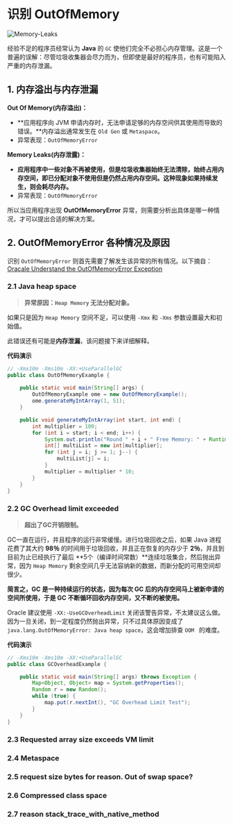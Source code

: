 # 识别 OutOfMemory

![Memory-Leaks](https://gitee.com/bonismo/notebook-img/raw/master/img/jvm/memory-leaks.jpg)

经验不足的程序员经常认为 **Java** 的 `GC` 使他们完全不必担心内存管理。这是一个普遍的误解：尽管垃圾收集器会尽力而为，但即使是最好的程序员，也有可能陷入严重的内存泄漏。

## 1. 内存溢出与内存泄漏

**Out Of Memory(内存溢出)：**

-   **应用程序向 JVM 申请内存时，无法申请足够的内存空间供其使用而导致的错误。**内存溢出通常发生在 `Old Gen` 或 `Metaspace`。
-   异常表现：`OutOfMemoryError`

**Memory Leaks(内存泄露)：**

-   **应用程序中一些对象不再被使用，但是垃圾收集器始终无法清除，始终占用内存空间，即已分配对象不使用但是仍然占用内存空间。这种现象如果持续发生，则会耗尽内存。**
-   异常表现：`OutOfMemoryError`

所以当应用程序出现 **OutOfMemoryError** 异常，则需要分析出具体是哪一种情况，才可以提出合适的解决方案。

## 2. OutOfMemoryError 各种情况及原因

识别 `OutOfMemoryError` 则首先需要了解发生该异常的所有情况。以下摘自：[Oracale Understand the OutOfMemoryError Exception](https://docs.oracle.com/javase/8/docs/technotes/guides/troubleshoot/memleaks002.html)

###  2.1 Java heap space

>   **异常原因：`Heap Memory` 无法分配对象。**

如果只是因为 `Heap Memory` 空间不足，可以使用 `-Xmx` 和 `-Xms` 参数设置最大和初始值。

此错误还有可能是**内存泄漏**，该问题接下来详细解释。

**代码演示**

```java
// -Xmx10m -Xms10m -XX:+UseParallelGC
public class OutOfMemoryExample {
    
    public static void main(String[] args) {
        OutOfMemoryExample ome = new OutOfMemoryExample();
        ome.generateMyIntArray(1, 51);
    }

    public void generateMyIntArray(int start, int end) {
        int multiplier = 100;
        for (int i = start; i < end; i++) {
            System.out.println("Round " + i + " Free Memory: " + Runtime.getRuntime().freeMemory());
            int[] multiList = new int[multiplier];
            for (int j = i; j >= 1; j--) {
                multiList[j] = i;
            }
            multiplier = multiplier * 10;
        }
    }
}
```

### 2.2  GC Overhead limit exceeded

>   **超出了GC开销限制。**

GC一直在运行，并且程序的运行非常缓慢。进行垃圾回收之后，如果 Java 进程花费了其大约 **98％** 的时间用于垃圾回收，并且正在恢复的内存少于 **2％**，并且到目前为止已经执行了最后 **5个（编译时间常数）**连续垃圾集合，然后抛出异常，因为 `Heap Memory` 剩余空间几乎无法容纳新的数据，而新分配的可用空间却很少。

**简言之，GC 是一种持续运行的状态，因为每次 GC 后的内存空间马上被新申请的空间所使用，于是 GC 不断循环回收内存空间，又不断的被使用。**

Oracle 建议使用 `-XX:-UseGCOverheadLimit` 关闭该警告异常，不太建议这么做。因为一旦关闭，到一定程度仍然抛出异常，只不过具体原因变成了 `java.lang.OutOfMemoryError: Java heap space`，这会增加排查 `OOM ` 的难度。

**代码演示**

```java
// -Xmx10m -Xms10m -XX:+UseParallelGC		
public class GCOverheadExample {

    public static void main(String[] args) throws Exception {
        Map<Object, Object> map = System.getProperties();
        Random r = new Random();
        while (true) {
            map.put(r.nextInt(), "GC Overhead Limit Test");
        }
    }
}
```

### 2.3 Requested array size exceeds VM limit

### 2.4 Metaspace

### 2.5 request size bytes for reason. Out of swap space?

### 2.6 Compressed class space

### 2.7 reason stack_trace_with_native_method